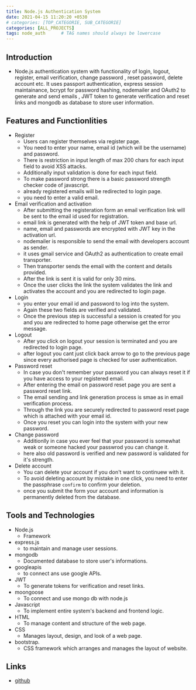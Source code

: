 ```yaml
---
title: Node.js Authentication System
date: 2021-04-15 11:20:20 +0530
# categories: [TOP_CATEGORIE, SUB_CATEGORIE]
categories: [ALL_PROJECTS]
tags: node_auth      # TAG names should always be lowercase
---
```



<!-- # Node.js Authentication System -->

## Introduction
* Node.js authentication system with functionality of login, logout, register, email verification, change password , reset password, delete account etc. It uses passport authentication, express session maintainance, bcrypt for password hashing, nodemailer and OAuth2 to generate and send emails , JWT token to generate verification and reset links and mongodb as database to store user information.

## Features and Functionlities
* Register
    * Users can register themselves via register page.
    * You need to enter your name, email id (which will be the username) and password.
    * There is restriction in input length of max 200 chars for each input field to avoid XSS attacks.
    * Additionally input validation is done for each input field.
    * To make password strong there is a basic password strength checker code of javascript.
    * already registered emails will be redirected to login page.
    * you need to enter a valid email.
* Email verification and activation
    * After submitting the registeration form an email verification link will be sent to the email id used for registration.
    * email link is generated with the help of JWT token and base url.
    * name, email and passwords are encrypted with JWT key in the activation url.
    * nodemailer is responsible to send the email with developers account as sender.
    * it uses gmail service and OAuth2 as authentication to create email transporter.
    * Then transporter sends the email with the content and details provided.
    * After the link is sent it is valid for only 30 mins.
    * Once the user clicks the link the system validates the link and activates the account and you are redirected to login page.
* Login
    * you enter your email id and password to log into the system.
    * Again these two fields are verified and validated.
    * Once the previous step is successful a session is created for you and you are redirected to home page otherwise get the error message.
* Logout
    * After you click on logout your session is terminated and you are redirected to login page.
    * after logout you cant just click back arrow to go to the previous page since every authorised page is checked for user authentication.
* Password reset
    * In case you don't remember your password you can always reset it if you have access to your registered email.
    * After entering the email on password reset page you are sent a password reset link.
    * The email sending and link generation process is smae as in email verification process.
    * Through the link you are securely redirected to password reset page which is attached with your email id.
    * Once you reset you can login into the system with your new password.
* Change password
    * Additionlly in case you ever feel that your password is somewhat weak or someone hacked your passwrod you can change it.
    * here also old password is verified and new password is validated for it's strength.
* Delete account
    * You can delete your account if you don't want to continuew with it.
    * To avoid deleting account by mistake in one click, you need to enter the passphrase `confirm` to confirm your deletion.
    * once you submit the form your account and information is permanently deleted from the database.

## Tools and Technologies
* Node.js
    * Framework
* express.js
    * to maintain and manage user sessions.
* mongodb
    * Documented database to store user's informations.
* googleapis
    * to connect ans use google APIs.
* JWT
    * To generate tokens for verification and reset links.
* moongoose
    * To connect and use mongo db with node.js
* Javascript
    * To implement entire system's backend and frontend logic.
* HTML
    * To manage content and structure of the web page.
* CSS
    * Manages layout, design, and look of a web page.
* bootstrap.
    * CSS framework which arranges and manages the layout of website.

## Links
* [github](https://github.com/shivam6522/Nodejs-authentication-system)